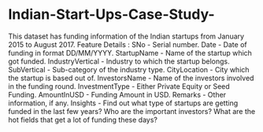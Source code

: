 # Indian-Start-Ups-Case-Study-
This dataset has funding information of the Indian startups from January 2015 to August 2017.
Feature Details :
SNo - Serial number.
Date - Date of funding in format DD/MM/YYYY.
StartupName - Name of the startup which got funded.
IndustryVertical - Industry to which the startup belongs.
SubVertical - Sub-category of the industry type.
CityLocation - City which the startup is based out of.
InvestorsName - Name of the investors involved in the funding round.
InvestmentType - Either Private Equity or Seed Funding.
AmountInUSD - Funding Amount in USD.
Remarks - Other information, if any.
Insights -
Find out what type of startups are getting funded in the last few years?
Who are the important investors?
What are the hot fields that get a lot of funding these days?
